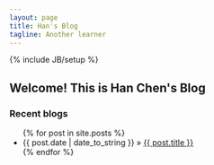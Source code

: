 ```yaml
---
layout: page
title: Han's Blog
tagline: Another learner
---
```

{% include JB/setup %}

## Welcome! This is Han Chen's Blog

### Recent blogs
<ul class="posts">
  {% for post in site.posts %}
    <li><span>{{ post.date | date_to_string }}</span> &raquo; <a href="{{ BASE_PATH }}{{ post.url }}">{{ post.title }}</a></li>
  {% endfor %}
</ul>


